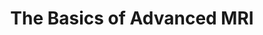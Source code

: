 ---
title: "The Basics of Advanced MRI"
project_id: 
conf_date: 2006-05-06
conference_id: ""
presenters:
   - peter_bandettini
summary: "<p>OHBM 2005 education program, Florence, Italy</p>"
file: /assets/presentations/T190.ppt
filename: T190.ppt
layout: presentation
---
